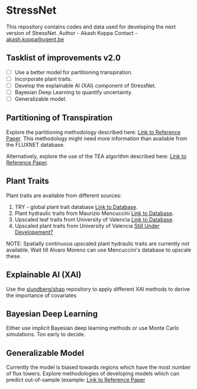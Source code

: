 # StressNet
This repository contains codes and data used for developing the next version of StressNet.
Author - Akash Koppa
Contact - akash.koppa@ugent.be

## Tasklist of improvements v2.0
- [ ] Use a better model for partitioning transpiration.
- [ ] Incorporate plant traits.
- [ ] Develop the explainable AI (XAI) component of StressNet.
- [ ] Bayesian Deep Learning to quantify uncertainty.
- [ ] Generalizable model. 

## Partitioning of Transpiration
Explore the partitioning methodology described here: [Link to Reference Paper](https://www.sciencedirect.com/science/article/pii/S0168192321004767#!). This methodology might need more information than available from the FLUXNET database. 

Alternatively, explore the use of the TEA algorithm described here: [Link to Reference Paper](https://agupubs.onlinelibrary.wiley.com/doi/full/10.1029/2018JG004727).

## Plant Traits
Plant traits are available from different sources:
1. TRY - global plant trait database [Link to Database](https://www.try-db.org/TryWeb/Home.php).
2. Plant hydraulic traits from Maurizio Mencuccini [Link to Database](https://figshare.com/articles/dataset/Adaptation_and_coordinated_evolution_of_plant_hydraulic_traits_/12625418/1).
3. Upscaled leaf traits from University of Valencia [Link to Database](https://isp.uv.es/code/try.html).
4. Upscaled plant traits from University of Valencia [Still Under Developement?](https://www.google.com/url?sa=t&rct=j&q=&esrc=s&source=web&cd=&ved=2ahUKEwiY8fO1-OH1AhWkgP0HHcGqBPoQFnoECAQQAQ&url=https%3A%2F%2Fmeetingorganizer.copernicus.org%2FEGU21%2FEGU21-15835.html%3Fpdf&usg=AOvVaw0ITWUVUjkKrS4z0VNTHinB) 

NOTE: Spatially continuous upscaled plant hydraulic traits are currently not available. Wait till Alvaro Moreno can use Mencuccini's database to upscale these. 
 
## Explainable AI (XAI)
Use the [slundberg/shap](https://github.com/slundberg/shap) repository to apply different XAI methods to derive the importance of covariates

## Bayesian Deep Learning
Either use implicit Bayesian deep learning methods or use Monte Carlo simulations. Too early to decide. 

## Generalizable Model
Currently the model is biased towards regions which have the most number of flux towers. Explore methodologies of developing models which can predict out-of-sample (example: [Link to Reference Paper](https://arxiv.org/abs/2112.08440)

